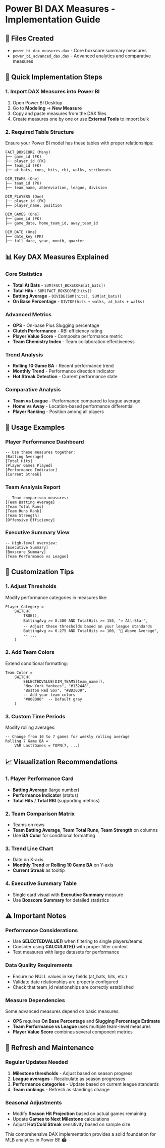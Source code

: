 # Power BI DAX Measures - Implementation Guide

## 📁 Files Created
- `power_bi_dax_measures.dax` - Core boxscore summary measures
- `power_bi_advanced_dax.dax` - Advanced analytics and comparative measures

## 🚀 Quick Implementation Steps

### 1. Import DAX Measures into Power BI
1. Open Power BI Desktop
2. Go to **Modeling** → **New Measure**
3. Copy and paste measures from the DAX files
4. Create measures one by one or use **External Tools** to import bulk

### 2. Required Table Structure
Ensure your Power BI model has these tables with proper relationships:

```
FACT_BOXSCORE (Many)
├── game_id (FK)
├── player_id (FK)  
├── team_id (FK)
├── at_bats, runs, hits, rbi, walks, strikeouts

DIM_TEAMS (One)
├── team_id (PK)
├── team_name, abbreviation, league, division

DIM_PLAYERS (One)
├── player_id (PK)  
├── player_name, position

DIM_GAMES (One)
├── game_id (PK)
├── game_date, home_team_id, away_team_id

DIM_DATE (One)
├── date_key (PK)
├── full_date, year, month, quarter
```

## 📊 Key DAX Measures Explained

### Core Statistics
- **Total At Bats** - `SUM(FACT_BOXSCORE[at_bats])`
- **Total Hits** - `SUM(FACT_BOXSCORE[hits])`
- **Batting Average** - `DIVIDE(SUM(hits), SUM(at_bats))`
- **On Base Percentage** - `DIVIDE(hits + walks, at_bats + walks)`

### Advanced Metrics
- **OPS** - On-base Plus Slugging percentage
- **Clutch Performance** - RBI efficiency rating
- **Player Value Score** - Composite performance metric
- **Team Chemistry Index** - Team collaboration effectiveness

### Trend Analysis
- **Rolling 10 Game BA** - Recent performance trend
- **Monthly Trend** - Performance direction indicator
- **Hot Streak Detection** - Current performance state

### Comparative Analysis
- **Team vs League** - Performance compared to league average
- **Home vs Away** - Location-based performance differential
- **Player Ranking** - Position among all players

## 🎯 Usage Examples

### Player Performance Dashboard
```dax
-- Use these measures together:
[Batting Average]
[Total Hits] 
[Player Games Played]
[Performance Indicator]
[Current Streak]
```

### Team Analysis Report
```dax
-- Team comparison measures:
[Team Batting Average]
[Team Total Runs]
[Team Runs Rank]
[Team Strength]
[Offensive Efficiency]
```

### Executive Summary View
```dax
-- High-level overview:
[Executive Summary]
[Boxscore Summary] 
[Team Performance vs League]
```

## 🔧 Customization Tips

### 1. Adjust Thresholds
Modify performance categories in measures like:
```dax
Player Category = 
    SWITCH(
        TRUE(),
        BattingAvg >= 0.300 AND TotalHits >= 150, "⭐ All-Star",
        -- Adjust these thresholds based on your league standards
        BattingAvg >= 0.275 AND TotalHits >= 100, "🌟 Above Average",
        -- ...
    )
```

### 2. Add Team Colors
Extend conditional formatting:
```dax
Team Color = 
    SWITCH(
        SELECTEDVALUE(DIM_TEAMS[team_name]),
        "New York Yankees", "#132448",
        "Boston Red Sox", "#BD3039", 
        -- Add your team colors
        "#808080"  -- Default gray
    )
```

### 3. Custom Time Periods
Modify rolling averages:
```dax
-- Change from 10 to 7 games for weekly rolling average
Rolling 7 Game BA = 
    VAR Last7Games = TOPN(7, ...)
```

## 📈 Visualization Recommendations

### 1. Player Performance Card
- **Batting Average** (large number)
- **Performance Indicator** (status)
- **Total Hits** / **Total RBI** (supporting metrics)

### 2. Team Comparison Matrix
- Teams on rows
- **Team Batting Average**, **Team Total Runs**, **Team Strength** on columns
- Use **BA Color** for conditional formatting

### 3. Trend Line Chart
- Date on X-axis
- **Monthly Trend** or **Rolling 10 Game BA** on Y-axis
- **Current Streak** as tooltip

### 4. Executive Summary Table
- Single card visual with **Executive Summary** measure
- Use **Boxscore Summary** for detailed statistics

## ⚠️ Important Notes

### Performance Considerations
- Use **SELECTEDVALUE()** when filtering to single players/teams
- Consider using **CALCULATE()** with proper filter context
- Test measures with large datasets for performance

### Data Quality Requirements
- Ensure no NULL values in key fields (at_bats, hits, etc.)
- Validate date relationships are properly configured
- Check that team_id relationships are correctly established

### Measure Dependencies
Some advanced measures depend on basic measures:
- **OPS** requires **On Base Percentage** and **Slugging Percentage Estimate**
- **Team Performance vs League** uses multiple team-level measures
- **Player Value Score** combines several component metrics

## 🔄 Refresh and Maintenance

### Regular Updates Needed
1. **Milestone thresholds** - Adjust based on season progress
2. **League averages** - Recalculate as season progresses  
3. **Performance categories** - Update based on current league standards
4. **Team rankings** - Refresh as standings change

### Seasonal Adjustments
- Modify **Season Hit Projection** based on actual games remaining
- Update **Games to Next Milestone** calculations
- Adjust **Hot/Cold Streak** sensitivity based on sample size

This comprehensive DAX implementation provides a solid foundation for MLB analytics in Power BI! 🏟️
